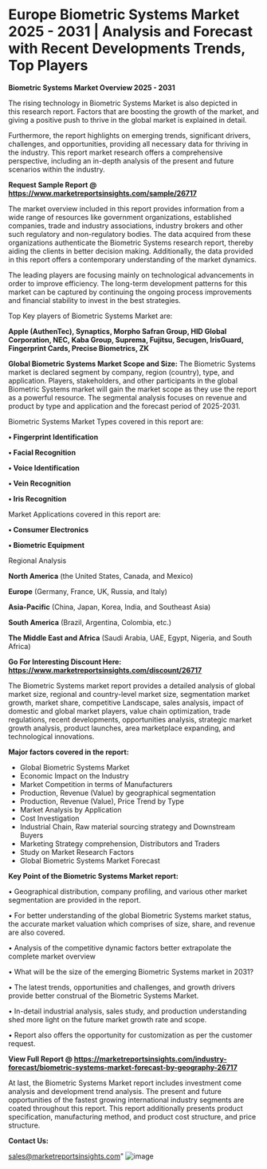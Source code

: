  # Europe Biometric Systems Market 2025 - 2031 | Analysis and Forecast with Recent Developments Trends, Top Players

<Strong> Biometric Systems Market Overview 2025 - 2031</strong>

The rising technology in Biometric Systems Market is also depicted in this research report. Factors that are boosting the growth of the market, and giving a positive push to thrive in the global market is explained in detail.

Furthermore, the report highlights on emerging trends, significant drivers, challenges, and opportunities, providing all necessary data for thriving in the industry. This report market research offers a comprehensive perspective, including an in-depth analysis of the present and future scenarios within the industry.

<strong>Request Sample Report @ <a href=https://www.marketreportsinsights.com/sample/26717>https://www.marketreportsinsights.com/sample/26717</a></strong>

The market overview included in this report provides information from a wide range of resources like government organizations, established companies, trade and industry associations, industry brokers and other such regulatory and non-regulatory bodies. The data acquired from these organizations authenticate the Biometric Systems research report, thereby aiding the clients in better decision making. Additionally, the data provided in this report offers a contemporary understanding of the market dynamics.

The leading players are focusing mainly on technological advancements in order to improve efficiency. The long-term development patterns for this market can be captured by continuing the ongoing process improvements and financial stability to invest in the best strategies.

Top Key players of Biometric Systems Market are:

<strong>Apple (AuthenTec), Synaptics, Morpho Safran Group, HID Global Corporation, NEC, Kaba Group, Suprema, Fujitsu, Secugen, IrisGuard, Fingerprint Cards, Precise Biometrics, ZK</strong>

<strong><b>Global Biometric Systems Market Scope and Size:</b></strong>
The Biometric Systems market is declared segment by company, region (country), type, and application. Players, stakeholders, and other participants in the global Biometric Systems market will gain the market scope as they use the report as a powerful resource. The segmental analysis focuses on revenue and product by type and application and the forecast period of 2025-2031.

Biometric Systems Market Types covered in this report are:

<strong>• Fingerprint Identification

• Facial Recognition

• Voice Identification

• Vein Recognition

• Iris Recognition</strong>

Market Applications covered in this report are:

<strong>• Consumer Electronics

• Biometric Equipment</strong> 

Regional Analysis

<strong>North America</strong> (the United States, Canada, and Mexico)

<strong>Europe</strong> (Germany, France, UK, Russia, and Italy)

<strong>Asia-Pacific</strong> (China, Japan, Korea, India, and Southeast Asia)

<strong>South America</strong> (Brazil, Argentina, Colombia, etc.)

<strong>The Middle East and Africa</strong> (Saudi Arabia, UAE, Egypt, Nigeria, and South Africa)

<strong>Go For Interesting Discount Here: <a href=https://www.marketreportsinsights.com/discount/26717>https://www.marketreportsinsights.com/discount/26717</a></strong>

The Biometric Systems market report provides a detailed analysis of global market size, regional and country-level market size, segmentation market growth, market share, competitive Landscape, sales analysis, impact of domestic and global market players, value chain optimization, trade regulations, recent developments, opportunities analysis, strategic market growth analysis, product launches, area marketplace expanding, and technological innovations.

<strong><b>Major factors covered in the report:</b></strong>
<ul>
  <li>Global Biometric Systems Market </li>
  <li>Economic Impact on the Industry</li>
  <li>Market Competition in terms of Manufacturers</li>
  <li>Production, Revenue (Value) by geographical segmentation</li>
  <li>Production, Revenue (Value), Price Trend by Type</li>
  <li>Market Analysis by Application</li>
  <li>Cost Investigation</li>
  <li>Industrial Chain, Raw material sourcing strategy and Downstream Buyers</li>
  <li>Marketing Strategy comprehension, Distributors and Traders</li>
  <li>Study on Market Research Factors</li>
  <li>Global Biometric Systems Market Forecast</li>
</ul>

<strong><b>Key Point of the Biometric Systems Market report:</b></strong>

• Geographical distribution, company profiling, and various other market segmentation are provided in the report.

• For better understanding of the global Biometric Systems market status, the accurate market valuation which comprises of size, share, and revenue are also covered.

• Analysis of the competitive dynamic factors better extrapolate the complete market overview

• What will be the size of the emerging Biometric Systems market in 2031?

• The latest trends, opportunities and challenges, and growth drivers provide better construal of the Biometric Systems Market.

• In-detail industrial analysis, sales study, and production understanding shed more light on the future market growth rate and scope.

• Report also offers the opportunity for customization as per the customer request.

<strong><b>View Full Report @ <a href=https://marketreportsinsights.com/industry-forecast/biometric-systems-market-forecast-by-geography-26717>https://marketreportsinsights.com/industry-forecast/biometric-systems-market-forecast-by-geography-26717</a></b></strong>


At last, the Biometric Systems Market report includes investment come analysis and development trend analysis. The present and future opportunities of the fastest growing international industry segments are coated throughout this report. This report additionally presents product specification, manufacturing method, and product cost structure, and price structure.

<strong>Contact Us:</strong>

sales@marketreportsinsights.com"
![image](https://github.com/user-attachments/assets/8b09f9c6-e353-4fb9-bed1-ccb313fec032)
